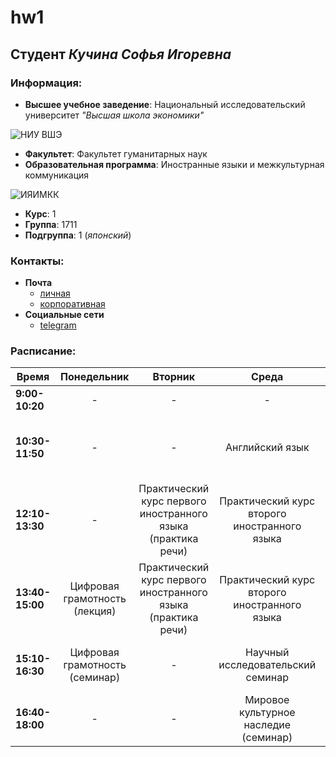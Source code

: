 # hw1
## Студент _Кучина Софья Игоревна_
### Информация:
* **Высшее учебное заведение**: Национальный исследовательский университет _"Высшая школа экономики"_

![](https://pp.userapi.com/c623829/v623829879/383f4/dAhuLYv3Q7c.jpg "НИУ ВШЭ")
* **Факультет**: Факультет гуманитарных наук
* **Образовательная программа**: Иностранные языки и межкультурная коммуникация

![](https://pp.userapi.com/c837730/v837730015/467b3/0Kmx3Ph6BW0.jpg "ИЯИМКК")
* **Курс**: 1
* **Группа**: 1711
* **Подгруппа**: 1 (*японский*)

### Контакты:
* **Почта**
  - [личная](mailto:ksophie199@gmail.com "primary")
  - [корпоративная](mailto:sikuchina_1@edu.hse.ru "secondary")
* **Социальные сети**
  - [telegram](https://t.me/deathstarexplosion "most convenient")

### Расписание:
Время|Понедельник|Вторник|Среда|Четверг|Пятница|Суббота
---|:---:|:---:|:---:|:---:|:---:|:---:
**9:00-10:20**|-|-|-|-|-|-
**10:30-11:50**|-|-|Английский язык|Практический курс первого иностранного языка (фонетика)|Практический курс первого иностранного языка (практика речи)|-
**12:10-13:30**|-|Практический курс первого иностранного языка (практика речи)|Практический курс второго иностранного языка|Практический курс первого иностранного языка (грамматика)|История и культура Великобритании (семинар)|-
**13:40-15:00**|Цифровая грамотность (лекция)|Практический курс первого иностранного языка (практика речи)|Практический курс второго иностранного языка|Практический курс первого иностранного языка (грамматика)|-|Практический курс второго иностранного языка
**15:10-16:30**|Цифровая грамотность (семинар)|-|Научный исследовательский семинар|-|Мировое культурное наследие (лекция)|Латинский язык
**16:40-18:00**|-|-|Мировое культурное наследие (семинар)|-|История и культура Великобритании (лекция)|-
